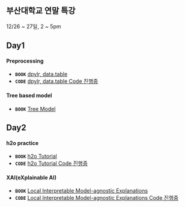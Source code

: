 ## 부산대학교 연말 특강
12/26 ~ 27일, 2 ~ 5pm


## Day1
#### Preprocessing  
 * ****`BOOK`**** [dpylr, data.table](https://www.notion.so/dsghdud/PNU-STAT-dplyr-data-table-tutorial-12-26-8d04e2cc1b52454c8e4a04dda2a1c013)
 * ****`CODE`**** [dpylr, data.table Code 진행중]()

#### Tree based model  
 * ****`BOOK`**** [Tree Model](https://www.notion.so/dsghdud/PNU-STAT-Tree-Model-12-26-b63d43c5c93848e9b16bcaa4d2d60684)
 

## Day2
#### h2o practice  
* ****`BOOK`**** [h2o Tutorial](https://www.notion.so/dsghdud/PNU-STAT-h2o-tutorial-12-27-1895cba92c9f4f99b34999a2e3acaba4)
* ****`CODE`**** [h2o Tutorial Code 진행중]()


#### XAI(eXplainable AI)
* ****`BOOK`**** [Local Interpretable Model-agnostic Explanations](https://www.notion.so/dsghdud/PNU-STAT-LIME-Local-Interpretable-Model-agnostic-Explanations-12-27-debac4e4d39f4c188936a9a89e5ecb5f)
* ****`CODE`**** [Local Interpretable Model-agnostic Explanations Code 진행중]()
